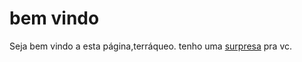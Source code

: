 <h1>bem vindo</h1>
<p>
Seja bem vindo a esta página,terráqueo.
tenho uma <a href="https://www.youtube.com/watch? v=dQw4w9WgXcQ">surpresa</a> pra vc.
</p>
